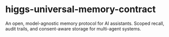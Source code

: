 # higgs-universal-memory-contract
An open, model-agnostic memory protocol for AI assistants. Scoped recall, audit trails, and consent-aware storage for multi-agent systems.
